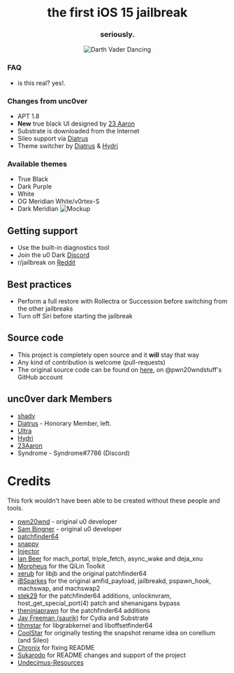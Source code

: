 
<br>
  <h1 align="center">the first iOS 15 jailbreak</h1>
  <h3 align="center">seriously.</h3>
  <p align="center">
    <img src="https://diatr.us/img/dv.gif" alt="Darth Vader Dancing">
  </p>
</center>

### FAQ
* is this real? yes!.

### Changes from unc0ver
* APT 1.8
* **New** true black UI designed by [23 Aaron](https://twitter.com/23Aaron_)
* Substrate is downloaded from the Internet
* Sileo support via [Diatrus](https://github.com/Diatrus)
* Theme switcher by [Diatrus](https://github.com/Diatrus) & [Hydri](https://twitter.com/HydriDev_)

### Available themes
* True Black
* Dark Purple
* White
* OG Meridian White/v0rtex-S
* Dark Meridian
![Mockup](https://i.imgur.com/tn73WXT.png)

## Getting support
* Use the built-in diagnostics tool
* Join the u0 Dark [Discord](https://discord.gg/4pYwBCb)
* r/jailbreak on [Reddit](https://reddit.com/r/jailbreak)

## Best practices
* Perform a full restore with Rollectra or Succession before switching from the other jailbreaks
* Turn off Siri before starting the jailbreak

## Source code
* This project is completely open source and it **will** stay that way
* Any kind of contribution is welcome (pull-requests)
* The original source code can be found on [here](https://github.com/pwn20wndstuff/Undecimus), on @pwn20wndstuff's GitHub account

## unc0ver dark Members
* [shady](https://twitter.com/versusess)
* [Diatrus](https://twitter.com/Diatrus) - Honorary Member, left.
* [Ultra](https://twitter.com/Ultra_038)
* [Hydri](https://twitter.com/HydriDev_)
* [23Aaron](https://twitter.com/23Aaron_)
* Syndrome - Syndrome#7786 (Discord)

# Credits
This fork wouldn't have been able to be created without these people and tools.
* [pwn20wnd](https://twitter.com/Pwn20wnd) - original u0 developer
* [Sam Bingner](https://twitter.com/sbingner) - original u0 developer
* [patchfinder64](https://github.com/pwn20wndstuff/patchfinder64/tree/d2df2a303885d773cab95c18536dc8b218b13ca1)
* [snappy](https://github.com/sbingner/snappy/tree/8c0f4ec12ccbcdc50212ac83541df7533083e556)
* [Injector](https://github.com/pwn20wndstuff/Injector/tree/4e25f6d5eb045a0b8b7362d8ad090474e7c73eef)
* [Ian Beer](https://twitter.com/i41nbeer) for mach_portal, triple_fetch, async_wake and deja_xnu
* [Morpheus](https://twitter.com/Morpheus______) for the QiLin Toolkit
* [xerub](https://twitter.com/xerub) for libjb and the original patchfinder64
* [iBSparkes](https://twitter.com/iBSparkes) for the original amfid_payload, jailbreakd, pspawn_hook, machswap, and machswap2
* [stek29](https://twitter.com/stek29) for the patchfinder64 additions, unlocknvram, host_get_special_port(4) patch and shenanigans bypass
* [theninjaprawn](https://twitter.com/theninjaprawn) for the patchfinder64 additions
* [Jay Freeman (saurik)](https://twitter.com/saurik) for Cydia and Substrate
* [tihmstar](https://twitter.com/tihmstar) for libgrabkernel and liboffsetfinder64
* [CoolStar](https://twitter.com/coolstarorg) for originally testing the snapshot rename idea on corellium (and Sileo)
* [Chronix](https://www.youtube.com/channel/UCEj2uj_VZYYOa8tIBb63tUg) for fixing README
* [Sukarodo](https://twitter.com/sukarodo) for README changes and support of the project
* [Undecimus-Resources](https://github.com/pwn20wndstuff/Undecimus-Resources)
